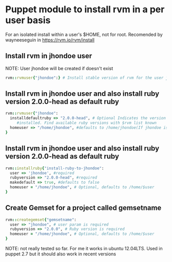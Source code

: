 Puppet module to install rvm in a per user basis
=========================================================================
For an isolated install within a user's $HOME, not for root. Recomended by
wayneeseguin in https://rvm.io/rvm/install

Install rvm in jhondoe user
------------------------------------------------------------------------
NOTE: User jhondoe will be created if doesn't exist
```ruby
rvm::rvmuser{"jhondoe":} # Install stable version of rvm for the user jhondoe, creates user if inexistent
```

Install rvm in jhondoe user and also install ruby version 2.0.0-head as default ruby 
------------------------------------------------------------------------
```ruby
rvm::rvmuser{"jhondoe":
  installdefaultruby => "2.0.0-head", # Optional Indicates the version that will be
     #installed. Find available ruby versions with $rvm list known
  homeuser => "/home/jhondoe", #defaults to /home/jhondoe(If jhondoe is the provided user)
} 
```

Install rvm in jhondoe user and also install ruby version 2.0.0-head as default ruby 
------------------------------------------------------------------------
```ruby
rvm::installruby{"install-ruby-to-jhondoe":
  user => 'jhondoe', #required
  rubyversion => "2.0.0-head", #required
  makedefault => true, #defaults to false
  homeuser = "/home/jhondoe", # Optional, defaults to /home/$user
}
```

Create Gemset for a project called gemsetname
------------------------------------------------------------------------
```ruby
rvm::creategemset{"gemsetname":
  user => "jhondoe", # user param is required
  rubyversion => "2.0.0", # Ruby version is required
  homeuser = "/home/jhondoe", # Optional, defaults to /home/$user
} 
```


NOTE: not really tested so far. For me it works in ubuntu 12.04LTS. Used in puppet 2.7 but it should also work in recent versions
